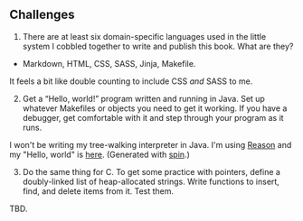 ## Challenges

1. There are at least six domain-specific languages used in the little system I 
   cobbled together to write and publish this book. What are they?

* Markdown, HTML, CSS, SASS, Jinja, Makefile.

It feels a bit like double counting to include CSS _and_ SASS to me.

2. Get a “Hello, world!” program written and running in Java. Set up whatever
   Makefiles or objects you need to get it working. If you have a debugger, get 
   comfortable with it and step through your program as it runs.

I won't be writing my tree-walking interpreter in Java. I'm using [Reason][reason]
and my "Hello, world" is [here][relox]. (Generated with [spin][spin].)

[reason]: https://reasonml.github.io/
[relox]: https://github.com/kingcons/relox
[spin]: https://github.com/tmattio/spin

3. Do the same thing for C. To get some practice with pointers,
   define a doubly-linked list of heap-allocated strings. Write functions
   to insert, find, and delete items from it. Test them.

TBD.